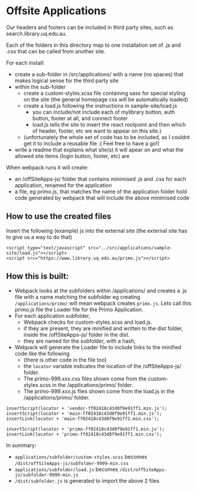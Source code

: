 # Offsite Applications

Our headers and footers can be included in third party sites, such as search.library.uq.edu.au.

Each of the folders in this directory map to one installation set of .js and .css that can be called from another site.

For each install:
- create a sub-folder in /src/applications/ with a name (no spaces) that makes logical sense for the third party site
- within the sub-folder
    - create a custom-styles.scss file containing sass for special styling on the site (the general homepage css will be automatically loaded)
    - create a load.js following the instructions in sample-site/load.js 
      - you can include/not include each of mylibrary button, auth button, footer at all, and connect footer
      - load.js tells the site to insert the react rootpoint and then which of header, footer, etc we want to appear on this site.)
    - (unfortunately the whole set of code has to be included, as I couldnt get it to include a reusable file :( Feel free to have a go!)
- write a readme that explains what site(s) it will apear on and what the allowed site items (login button, footer, etc) are

When webpack runs it will create: 
- an /offSiteApps-js/ folder that contains minimised .js and .css for each application, renamed for the application
- a file, eg primo.js, that matches the name of the application folder hold code generated by webpack that will include the above minimised code

## How to use the created files

Insert the following (example) js into the external site (the external site has to give us a way to do that)
```
<script type="text/javascript" src="../src/applications/sample-site/load.js"></script>
<script src="https://www.library.uq.edu.au/primo.js"></script>
```

## How this is built:
- Webpack looks at the subfolders within /applications/ and creates a .js file with a name matching the subfolder eg creating `/applications/primo/` will mean webpack creates `primo.js`. Lets call this primo.js file the Loader file for the Primo Application.
- For each application subfolder, 
  - Webpack checks for custom-styles.scss and load.js.
  - if they are present, they are minified and written to the dist folder, inside the /offSiteApps-js/ folder in the dist. 
  - they are named for the subfolder, with a hash, 
- Webpack will generate the Loader file to include links to the minified code like the following
  - (there is other code in the file too)
  - the `locator` variable indicates the location of the /offSiteApps-js/ folder.
  - The primo-999.xxx.css files shown come from the custom-styles.scss in the /applications/primo/ folder.
  - The primo-999.xxx.js files shown come from the load.js in the /applications/primo/ folder.
```
insertScript(locator + 'vendor-ff02418c43d0f9e91ff1.min.js');
insertScript(locator + 'main-ff02418c43d0f9e91ff1.min.js');
insertLink(locator + 'main-ff02418c43d0f9e91ff1.min.css');

insertScript(locator + 'primo-ff02418c43d0f9e91ff1.min.js');
insertLink(locator + 'primo-ff02418c43d0f9e91ff1.min.css');
```
In summary:
- `applications/subfolder/custom-styles.scss` becomes `/dist/offSiteApps-js/subfolder-9999-min.css`
- `applications/subfolder/load.js` becomes `/dist/offSiteApps-js/subfolder-9999-min.js`
- `/dist/subfolder.js` is generated to import the above 2 files
